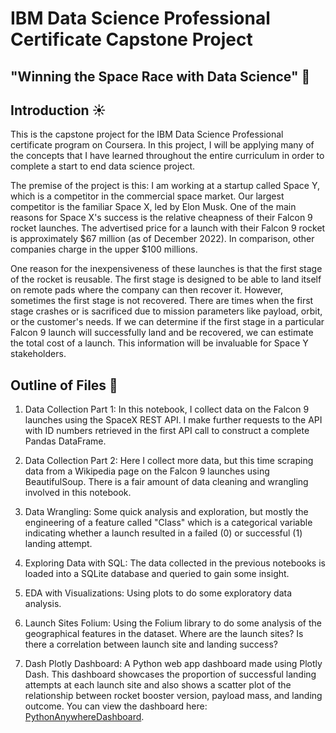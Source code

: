 # IBM Data Science Professional Certificate Capstone Project

## "Winning the Space Race with Data Science" :rocket:

## Introduction :sunny:

This is the capstone project for the IBM Data Science Professional certificate program on Coursera. In this project, I will be applying many of the concepts that I have learned throughout the entire curriculum in order to complete a start to end data science project.

The premise of the project is this: I am working at a startup called Space Y, which is a competitor in the commercial space market. Our largest competitor is the familiar Space X, led by Elon Musk. One of the main reasons for Space X's success is the relative cheapness of their Falcon 9 rocket launches. The advertised price for a launch with their Falcon 9 rocket is approximately $67 million (as of December 2022). In comparison, other companies charge in the upper $100 millions.

One reason for the inexpensiveness of these launches is that the first stage of the rocket is reusable. The first stage is designed to be able to land itself on remote pads where the company can then recover it. However, sometimes the first stage is not recovered. There are times when the first stage crashes or is sacrificed due to mission parameters like payload, orbit, or the customer's needs. If we can determine if the first stage in a particular Falcon 9 launch will successfully land and be recovered, we can estimate the total cost of a launch. This information will be invaluable for Space Y stakeholders.

## Outline of Files :ledger:

1. Data Collection Part 1: In this notebook, I collect data on the Falcon 9 launches using the SpaceX REST API. I make further requests to the API with ID numbers retrieved in the first API call to construct a complete Pandas DataFrame.

2. Data Collection Part 2: Here I collect more data, but this time scraping data from a Wikipedia page on the Falcon 9 launches using BeautifulSoup. There is a fair amount of data cleaning and wrangling involved in this notebook.

3. Data Wrangling: Some quick analysis and exploration, but mostly the engineering of a feature called "Class" which is a categorical variable indicating whether a launch resulted in a failed (0) or successful (1) landing attempt.

4. Exploring Data with SQL: The data collected in the previous notebooks is loaded into a SQLite database and queried to gain some insight.

5. EDA with Visualizations: Using plots to do some exploratory data analysis.

6. Launch Sites Folium: Using the Folium library to do some analysis of the geographical features in the dataset. Where are the launch sites? Is there a correlation between launch site and landing success?

7. Dash Plotly Dashboard: A Python web app dashboard made using Plotly Dash. This dashboard showcases the proportion of successful landing attempts at each launch site and also shows a scatter plot of the relationship between rocket booster version, payload mass, and landing outcome. You can view the dashboard here: [PythonAnywhereDashboard](glat1957.pythonanywhere.com).


